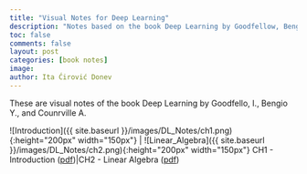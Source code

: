 ```yaml
---
title: "Visual Notes for Deep Learning"
description: "Notes based on the book Deep Learning by Goodfellow, Bengio, and Courville."
toc: false
comments: false
layout: post
categories: [book notes]
image: 
author: Ita Ćirović Donev
---
```


These are visual notes of the book Deep Learning by Goodfello, I., Bengio Y., and Counrville A.


![Introduction]({{ site.baseurl }}/images/DL_Notes/ch1.png){:height="200px" width="150px"} | ![Linear_Algebra]({{ site.baseurl }}/images/DL_Notes/ch2.png){:height="200px" width="150px"}
CH1 - Introduction ([pdf](https://github.com/itacdonev/ML-Stories/blob/master/docs/Chapter%201%20-%20Introduction.pdf))|CH2 - Linear Algebra ([pdf](https://github.com/itacdonev/ML-Stories/blob/master/docs/Chapter%202%20-%20Linear%20Algebra.pdf))